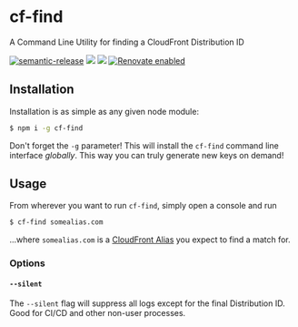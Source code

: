 # cf-find

A Command Line Utility for finding a CloudFront Distribution ID

[![semantic-release](https://img.shields.io/badge/%20%20%F0%9F%93%A6%F0%9F%9A%80-semantic--release-e10079.svg)](https://github.com/semantic-release/semantic-release)
![](https://github.com/JordanForeman/cf-find/workflows/Semantic%20Release/badge.svg)
![](https://github.com/JordanForeman/cf-find/workflows/PR%20Verify/badge.svg)
[![Renovate enabled](https://img.shields.io/badge/renovate-enabled-brightgreen.svg)](https://renovatebot.com/)

## Installation

Installation is as simple as any given node module: 

```bash
$ npm i -g cf-find
```

Don't forget the `-g` parameter! This will install the `cf-find` command line interface _globally_. This way you can truly generate new keys on demand!

## Usage

From wherever you want to run `cf-find`, simply open a console and run

```bash
$ cf-find somealias.com
```

...where `somealias.com` is a [CloudFront Alias](https://docs.aws.amazon.com/cloudfront/latest/APIReference/API_Aliases.html) you expect to find a match for.

### Options

#### `--silent`

The `--silent` flag will suppress all logs except for the final Distribution ID. Good for CI/CD and other non-user processes.
